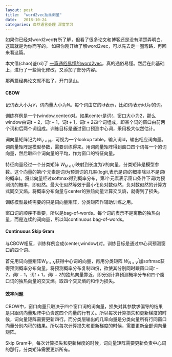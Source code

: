 ```yaml
---
layout: post
title:  "word2vec抽丝剥茧"
date:   2018-10-24
categories: 自然语言处理 深度学习
---
```


如果你已经对word2vec有所了解，但看了很多论文和博客还是没有清楚弄明白，这篇就是为你而写的。
如果你刚开始了解word2vec，可以先去走一圈弯路，再回来看这篇。

本文借(chao)鉴(xi)了 [一篇通俗易懂的word2vec](https://zhuanlan.zhihu.com/p/35500923)，真的通俗易懂。然后在此基础上，进行了一些简化修改，又添加了部分内容。

那两篇经典论文就不贴了，开门见山。

#### CBOW
记词表大小为$V$，词向量大小为$N$。每个词由它的id表示，比如词$i$表示id为$i$的词。

训练样例是一个(window,center)对。如果center是词$t$，窗口大小为2，那么window由词$t-2$，词$t-1$，词$t+1$，词$t+2$四个词组成，即某个词的窗口由前两个词和后两个词组成。训练目标是通过窗口预测中心词，采用极大似然估计。

词向量矩阵记为$W_{V \times N}$，可视为一个lookup table，输入词id，输出相应词向量。词向量矩阵是模型参数，需要训练得来。用词向量矩阵得到窗口四个词每一个的词向量，然后取四个词向量的平均，作为窗口的特征向量。

特征向量经过一个分类矩阵 $W_{N \times V}^{'}$映射到长度为$V$的向量，分类矩阵是模型参数。这个向量的第$i$个元素是词$i$为预测词的几率(logit,表示是词$i$的概率除以不是词$i$的概率)。将此向量经过softmax得到概率分布，第$i$个元素表示窗口条件下词$i$为预测词的概率，即似然。最大化似然等效于最小化负对数似然，负对数似然的计算方式同交叉熵。将概率分布向量与center的独热向量计算交叉熵，就得到了损失。

训练模型最终需要的只是词向量矩阵，分类矩阵作辅助训练之用。


窗口词的顺序不重要，所以是bag-of-words。每个词的表示不是离散的独热向量，而是连续的词向量，所以叫continuous bag-of-words。

####  Continuous Skip Gram

与CBOW相反，训练样例变成(center,window)对。训练目标是通过中心词预测窗口的四个词。

首先用词向量矩阵$W_{V \times N}$获得中心词的向量，再用分类矩阵 $W_{N \times V}^{'}$加softmax获得预测概率分布向量。将预测概率分布复制四份，欲使其分别同时跟窗口词$t-2$，词$t-1$，词$t+1$，词$t+2$的独热向量靠近，即分别计算预测概率分布和四个窗口词的独热向量的交叉熵。取四个交叉熵的和作为损失。

#### 效率问题

CBOW中，窗口向量只取决于四个窗口词的词向量，损失对其参数求偏导的结果是只跟词向量矩阵中负责这四个向量的行有关。所以每次计算损失和更新梯度的时候，词向量矩阵需要更新四行。而分类层输出的几率向量是分类向量所有行同窗口向量分别内积的结果。所以每次计算损失和更新梯度的时候，需要更新全部词向量矩阵。

Skip Gram中，每次计算损失和更新梯度的时候，词向量矩阵需要更新负责中心词的那行，分类矩阵需要更新所有。





